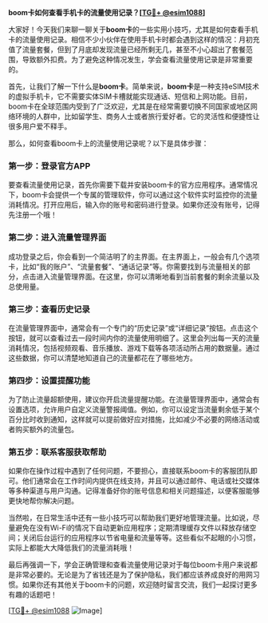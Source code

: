 **boom卡如何查看手机卡的流量使用记录？[[TG💪+ @esim1088](https://t.me/s/esim1088)]**

大家好！今天我们来聊一聊关于**boom卡**的一些实用小技巧，尤其是如何查看手机卡的流量使用记录。相信不少小伙伴在使用手机卡时都会遇到这样的情况：月初充值了流量套餐，但到了月底却发现流量已经所剩无几，甚至不小心超出了套餐范围，导致额外扣费。为了避免这种情况发生，学会查看流量使用记录是非常重要的。

首先，让我们了解一下什么是**boom卡**。简单来说，**boom卡**是一种支持eSIM技术的虚拟手机卡，它不需要实体SIM卡槽就能实现通话、短信和上网功能。目前，boom卡在全球范围内受到了广泛欢迎，尤其是在经常需要切换不同国家或地区网络环境的人群中，比如留学生、商务人士或者旅行爱好者。它的灵活性和便捷性让很多用户爱不释手。

那么，如何查看boom卡上的流量使用记录呢？以下是具体步骤：

### **第一步：登录官方APP**
要查看流量使用记录，首先你需要下载并安装boom卡的官方应用程序。通常情况下，boom卡会提供一个专属的管理软件，你可以通过这个软件实时监控你的流量消耗情况。打开应用后，输入你的账号和密码进行登录。如果你还没有账号，记得先注册一个哦！

### **第二步：进入流量管理界面**
成功登录之后，你会看到一个简洁明了的主界面。在主界面上，一般会有几个选项卡，比如“我的账户”、“流量套餐”、“通话记录”等。你需要找到与流量相关的部分，点击进入流量管理界面。在这里，你可以清晰地看到当前套餐的剩余流量以及总使用量。

### **第三步：查看历史记录**
在流量管理界面中，通常会有一个专门的“历史记录”或“详细记录”按钮。点击这个按钮，就可以查看过去一段时间内你的流量使用明细了。这里会列出每一天的流量消耗情况，包括视频观看、音乐播放、游戏下载等各项活动所占用的数据量。通过这些数据，你可以清楚地知道自己的流量都花在了哪些地方。

### **第四步：设置提醒功能**
为了防止流量超额使用，建议你开启流量提醒功能。在流量管理界面中，通常会有设置选项，允许用户自定义流量警报阈值。例如，你可以设定当流量剩余低于某个百分比时收到通知，这样就可以提前做好应对措施，比如减少不必要的网络活动或者购买额外的流量包。

### **第五步：联系客服获取帮助**
如果你在操作过程中遇到了任何问题，不要担心，直接联系boom卡的客服团队即可。他们通常会在工作时间内提供在线支持，并且可以通过邮件、电话或社交媒体等多种渠道与用户沟通。记得准备好你的账号信息和相关问题描述，以便客服能够更快地帮你解决问题。

当然啦，在日常生活中还有一些小技巧可以帮助我们更好地管理流量。比如说，尽量避免在没有Wi-Fi的情况下自动更新应用程序；定期清理缓存文件以释放存储空间；关闭后台运行的应用程序以节省电量和流量等等。这些看似不起眼的小习惯，实际上都能大大降低我们的流量消耗哦！

最后再强调一下，学会正确管理和查看流量使用记录对于每位boom卡用户来说都是非常必要的。无论是为了省钱还是为了保护隐私，我们都应该养成良好的用网习惯。如果你还有其他关于boom卡的问题，欢迎随时留言交流，我们一起探讨更多有趣的话题吧！

[[TG💪+ @esim1088](https://t.me/s/esim1088) ![Image](https://i.postimg.cc/4NQfJmqS/Snipaste-2025-05-13-00-14-12.png)]